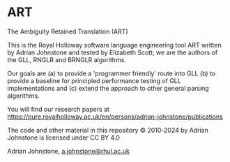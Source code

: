 # ART
The Ambiguity Retained Translation (ART)

This is the Royal Holloway software language engineering tool ART written by Adrian Johnstone and tested by Elizabeth Scott; we are the authors of the GLL, RNGLR and BRNGLR algorithms.

Our goals are (a) to provide a 'programmer friendly' route into GLL (b) to provide a baseline for principled performance testing of GLL implementations and (c) extend the approach to other general parsing algorithms.

You will find our research papers at https://pure.royalholloway.ac.uk/en/persons/adrian-johnstone/publications

The code and other material in this repository &copy; 2010-2024 by Adrian Johnstone is licensed under CC BY 4.0

Adrian Johnstone, a.johnstone@rhul.ac.uk
